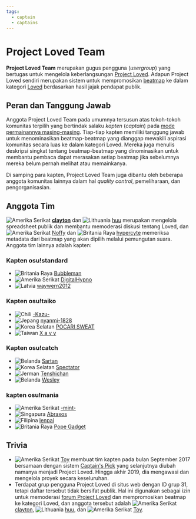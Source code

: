 ```yaml
---
tags:
  - captain
  - captains
---
```


# Project Loved Team

**Project Loved Team** merupakan gugus pengguna (*usergroup*) yang bertugas untuk mengelola keberlangsungan [Project Loved](/wiki/Project_Loved). Adapun Project Loved sendiri merupakan sistem untuk mempromosikan [beatmap](/wiki/Beatmap) ke dalam kategori [Loved](/wiki/Beatmap/Category#loved) berdasarkan hasil jajak pendapat publik.

## Peran dan Tanggung Jawab

Anggota Project Loved Team pada umumnya tersusun atas tokoh-tokoh komunitas terpilih yang bertindak salaku *kapten* (*captain*) pada [mode permainannya masing-masing](/wiki/Game_mode). Tiap-tiap kapten memiliki tanggung jawab untuk menominasikan beatmap-beatmap yang dianggap mewakili aspirasi komunitas secara luas ke dalam kategori Loved. Mereka juga menulis deskripsi singkat tentang beatmap-beatmap yang dinominasikan untuk membantu pembaca dapat merasakan setiap beatmap jika sebelumnya mereka belum pernah melihat atau memainkanya.

Di samping para kapten, Project Loved Team juga dibantu oleh beberapa anggota komunitas lainnya dalam hal *quality control*, pemeliharaan, dan pengorganisasian.

## Anggota Tim

![][flag_US] **[clayton](https://osu.ppy.sh/users/3666350)** dan ![][flag_LT] [huu](https://osu.ppy.sh/users/6044237) merupakan mengelola spreadsheet publik dan membantu memoderasi diskusi tentang Loved, dan ![][flag_US] [Noffy](https://osu.ppy.sh/users/1541323) dan ![][flag_GB] [hypercyte](https://osu.ppy.sh/users/9155377) memeriksa metadata dari beatmap yang akan dipilih melalui pemungutan suara. Anggota tim lainnya adalah kapten:

### Kapten osu!standard

- ![][flag_GB] [Bubbleman](https://osu.ppy.sh/users/5182050)
- ![][flag_US] [DigitalHypno](https://osu.ppy.sh/users/4384207)
- ![][flag_LV] [waywern2012](https://osu.ppy.sh/users/5870453)

### Kapten osu!taiko

- ![][flag_CL] [-Kazu-](https://osu.ppy.sh/users/920861)
- ![][flag_JP] [nyanmi-1828](https://osu.ppy.sh/users/6866480)
- ![][flag_KR] [POCARI SWEAT](https://osu.ppy.sh/users/5082685)
- ![][flag_TW] [X a v y](https://osu.ppy.sh/users/3738344)

### Kapten osu!catch

- ![][flag_NL] [Sartan](https://osu.ppy.sh/users/4100941)
- ![][flag_KR] [Spectator](https://osu.ppy.sh/users/702598)
- ![][flag_DE] [Tenshichan](https://osu.ppy.sh/users/1101600)
- ![][flag_NL] [Wesley](https://osu.ppy.sh/users/2407265)

### kapten osu!mania

- ![][flag_US] [-mint-](https://osu.ppy.sh/users/8976576)
- ![][flag_SG] [Abraxos](https://osu.ppy.sh/users/5025064)
- ![][flag_PH] [lenpai](https://osu.ppy.sh/users/5314573)
- ![][flag_GB] [Pope Gadget](https://osu.ppy.sh/users/2288341)

## Trivia

- ![][flag_US] [Toy](https://osu.ppy.sh/users/2757689) membuat tim kapten pada bulan September 2017 bersamaan dengan sistem [Captain's Pick](/wiki/Beatmap/History_of_Loved#captain's-pick-dan-project-loved-(sep-2017-–-hingga-sekarang)) yang selanjutnya diubah namanya menjadi Project Loved. Hingga akhir 2019, dia mengawasi dan mengelola proyek secara keseluruhan.
- Terdapat grup pengguna Project Loved di situs web dengan ID grup 31, tetapi daftar tersebut tidak bersifat publik. Hal ini digunakan sebagai izin untuk memoderasi [forum Project Loved](https://osu.ppy.sh/community/forums/120) dan mempromosikan beatmap ke kategori Loved, dan anggota tersebut adalah ![][flag_US] [clayton](https://osu.ppy.sh/users/3666350), ![][flag_LT] [huu](https://osu.ppy.sh/users/6044237), dan ![][flag_US] [Toy](https://osu.ppy.sh/users/2757689).

[flag_CL]: /wiki/shared/flag/CL.gif "Chili"
[flag_DE]: /wiki/shared/flag/DE.gif "Jerman"
[flag_GB]: /wiki/shared/flag/GB.gif "Britania Raya"
[flag_JP]: /wiki/shared/flag/JP.gif "Jepang"
[flag_KR]: /wiki/shared/flag/KR.gif "Korea Selatan"
[flag_LT]: /wiki/shared/flag/LT.gif "Lithuania"
[flag_LV]: /wiki/shared/flag/LV.gif "Latvia"
[flag_NL]: /wiki/shared/flag/NL.gif "Belanda"
[flag_PH]: /wiki/shared/flag/PH.gif "Filipina"
[flag_SG]: /wiki/shared/flag/SG.gif "Singapura"
[flag_TW]: /wiki/shared/flag/TW.gif "Taiwan"
[flag_US]: /wiki/shared/flag/US.gif "Amerika Serikat"
